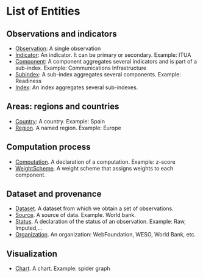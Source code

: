 # List of Entities

## Observations and indicators
* [Observation](Observation.md): A single observation
* [Indicator](Indicator.md): An indicator. It can be primary or secondary. Example: ITUA
* [Component](component.md): A component aggregates several indicators and is part of a sub-index. Example: Communications Infrastructure
* [Subindex](subindex.md): A sub-index aggregates several components. Example: Readiness
* [Index](index.md): An index aggregates several sub-indexes.

## Areas: regions and countries

* [Country](Country.md): A country. Example: Spain
* [Region](Region.md). A named region. Example: Europe

## Computation process

* [Computation](Computation.md). A declaration of a computation. Example: z-score
* [WeightScheme](WeightScheme.md). A weight scheme that assigns weights to each component.

## Dataset and provenance
* [Dataset](Dataset.md). A dataset from which we obtain a set of observations. 
* [Source](Source.md). A source of data. Example. World bank.
* [Status](Status.md). A declaration of the status of an observation. Example: Raw, Imputed,...
* [Organization](Organization.md). An organization: WebFoundation, WESO, World Bank, etc.

## Visualization

* [Chart](Chart.md). A chart. Example: spider graph